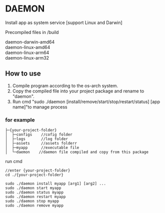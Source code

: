 # DAEMON

Install app as system service [support Linux and Darwin]

Precompiled files in /build

daemon-darwin-amd64<br />
daemon-linux-amd64<br />
daemon-linux-arm64<br />
daemon-linux-arm32<br />


## How to use
1. Compile program according to the os-arch system. 
2. Copy the compiled file into your project package and rename to "daemon".
3. Run cmd "sudo ./daemon [install/remove/start/stop/restart/status] [app name]"to manage process

### for example
```
├─{your-project-folder}
│  ├─configs    //cofig folder
│  ├─logs       //log folder
│  ├─assets     //assets folderr
│  ├─myapp      //executable file
│  └─daemon    //daemon file compiled and copy from this package
```

run cmd
```
//enter {your-project-folder}
cd ./{your-project-folder}

sudo ./daemon install myapp [arg1] [arg2] ...
sudo ./daemon start myapp
sudo ./daemon status myapp
sudo ./daemon restart myapp
sudo ./daemon stop myapp
sudo ./daemon remove myapp
```



